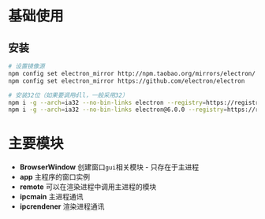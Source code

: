 # 基础使用

## 安装

```bash
# 设置镜像源
npm config set electron_mirror http://npm.taobao.org/mirrors/electron/
npm config set electron_mirror https://github.com/electron/electron

# 安装32位（如果要调用dll，一般采用32）
npm i -g --arch=ia32 --no-bin-links electron --registry=https://registry.npm.taobao.org
npm i -g --arch=ia32 --no-bin-links electron@6.0.0 --registry=https://registry.npm.taobao.org
```

# 主要模块

- **BrowserWindow** 创建窗口`gui`相关模块 - 只存在于主进程 
- **app** 主程序的窗口实例 
- **remote** 可以在渲染进程中调用主进程的模块 
- **ipcmain** 主进程通讯 
- **ipcrendener** 渲染进程通讯              



